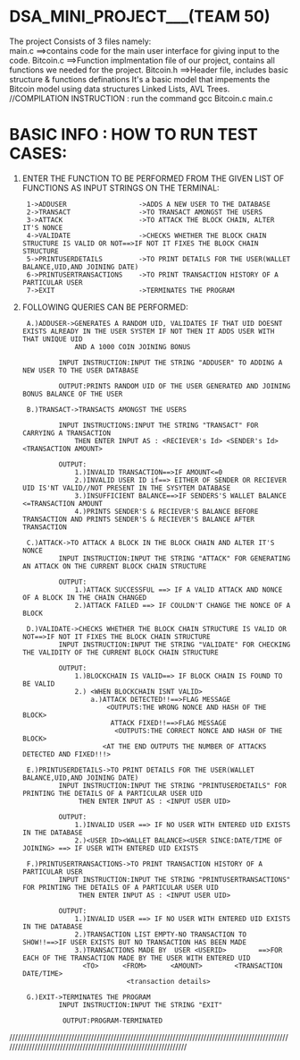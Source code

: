 # DSA_MINI_PROJECT___(TEAM 50)

The project Consists of 3 files namely:     
    main.c      ==>contains code for the main user interface for giving input to the code.
    Bitcoin.c   ==>Function implmentation file of our project, contains all functions we needed for the project.
    Bitcoin.h   ==>Header file, includes basic structure & functions definations
It's a basic model that impements the Bitcoin model using data structures Linked Lists, AVL Trees.
   //COMPILATION INSTRUCTION : run the command gcc Bitcoin.c main.c

# BASIC INFO : HOW TO RUN TEST CASES:

1. ENTER THE FUNCTION TO BE PERFORMED FROM THE GIVEN LIST OF FUNCTIONS AS INPUT STRINGS ON THE TERMINAL:

        1->ADDUSER                  ->ADDS A NEW USER TO THE DATABASE   
        2->TRANSACT                 ->TO TRANSACT AMONGST THE USERS
        3->ATTACK                   ->TO ATTACK THE BLOCK CHAIN, ALTER IT'S NONCE
        4->VALIDATE                 ->CHECKS WHETHER THE BLOCK CHAIN STRUCTURE IS VALID OR NOT==>IF NOT IT FIXES THE BLOCK CHAIN STRUCTURE
        5->PRINTUSERDETAILS         ->TO PRINT DETAILS FOR THE USER(WALLET BALANCE,UID,AND JOINING DATE)
        6->PRINTUSERTRANSACTIONS    ->TO PRINT TRANSACTION HISTORY OF A PARTICULAR USER    
        7->EXIT                     ->TERMINATES THE PROGRAM

2. FOLLOWING QUERIES CAN BE PERFORMED:

        A.)ADDUSER->GENERATES A RANDOM UID, VALIDATES IF THAT UID DOESNT EXISTS ALREADY IN THE USER SYSTEM IF NOT THEN IT ADDS USER WITH THAT UNIQUE UID 
                    AND A 1000 COIN JOINING BONUS

                INPUT INSTRUCTION:INPUT THE STRING "ADDUSER" TO ADDING A NEW USER TO THE USER DATABASE

                OUTPUT:PRINTS RANDOM UID OF THE USER GENERATED AND JOINING BONUS BALANCE OF THE USER 

        B.)TRANSACT->TRANSACTS AMONGST THE USERS

                INPUT INSTRUCTIONS:INPUT THE STRING "TRANSACT" FOR CARRYING A TRANSACTION
                    THEN ENTER INPUT AS : <RECIEVER's Id> <SENDER's Id> <TRANSACTION AMOUNT>
                    
                OUTPUT:
                    1.)INVALID TRANSACTION==>IF AMOUNT<=0
                    2.)INVALID USER ID if==> EITHER OF SENDER OR RECIEVER UID IS'NT VALID//NOT PRESENT IN THE SYSYTEM DATABASE
                    3.)INSUFFICIENT BALANCE==>IF SENDERS'S WALLET BALANCE <=TRANSACTION AMOUNT
                    4.)PRINTS SENDER'S & RECIEVER'S BALANCE BEFORE TRANSACTION AND PRINTS SENDER'S & RECIEVER'S BALANCE AFTER TRANSACTION 

        C.)ATTACK->TO ATTACK A BLOCK IN THE BLOCK CHAIN AND ALTER IT'S NONCE
                INPUT INSTRUCTION:INPUT THE STRING "ATTACK" FOR GENERATING AN ATTACK ON THE CURRENT BLOCK CHAIN STRUCTURE

                OUTPUT:
                    1.)ATTACK SUCCESSFUL ==> IF A VALID ATTACK AND NONCE OF A BLOCK IN THE CHAIN CHANGED
                    2.)ATTACK FAILED ==> IF COULDN'T CHANGE THE NONCE OF A BLOCK

        D.)VALIDATE->CHECKS WHETHER THE BLOCK CHAIN STRUCTURE IS VALID OR NOT==>IF NOT IT FIXES THE BLOCK CHAIN STRUCTURE
                INPUT INSTRUCTION:INPUT THE STRING "VALIDATE" FOR CHECKING THE VALIDITY OF THE CURRENT BLOCK CHAIN STRUCTURE

                OUTPUT:
                    1.)BLOCKCHAIN IS VALID==> IF BLOCK CHAIN IS FOUND TO BE VALID
                    2.) <WHEN BLOCKCHAIN ISNT VALID>
                        a.)ATTACK DETECTED!!==>FLAG MESSAGE
                            <OUTPUTS:THE WRONG NONCE AND HASH OF THE BLOCK>
                             ATTACK FIXED!!==>FLAG MESSAGE
                              <OUTPUTS:THE CORRECT NONCE AND HASH OF THE BLOCK>
                           <AT THE END OUTPUTS THE NUMBER OF ATTACKS DETECTED AND FIXED!!!>

        E.)PRINTUSERDETAILS->TO PRINT DETAILS FOR THE USER(WALLET BALANCE,UID,AND JOINING DATE)
                INPUT INSTRUCTION:INPUT THE STRING "PRINTUSERDETAILS" FOR PRINTING THE DETAILS OF A PARTICULAR USER UID
                     THEN ENTER INPUT AS : <INPUT USER UID>
        
                OUTPUT:
                    1.)INVALID USER ==> IF NO USER WITH ENTERED UID EXISTS IN THE DATABASE
                    2.)<USER ID><WALLET BALANCE><USER SINCE:DATE/TIME OF JOINING> ==> IF USER WITH ENTERED UID EXISTS

        F.)PRINTUSERTRANSACTIONS->TO PRINT TRANSACTION HISTORY OF A PARTICULAR USER 
                INPUT INSTRUCTION:INPUT THE STRING "PRINTUSERTRANSACTIONS" FOR PRINTING THE DETAILS OF A PARTICULAR USER UID
                     THEN ENTER INPUT AS : <INPUT USER UID>
        
                OUTPUT:
                    1.)INVALID USER ==> IF NO USER WITH ENTERED UID EXISTS IN THE DATABASE
                    2.)TRANSACTION LIST EMPTY-NO TRANSACTION TO SHOW!!==>IF USER EXISTS BUT NO TRANSACTION HAS BEEN MADE
                    3.)TRANSACTIONS MADE BY  USER <USERID>        ==>FOR EACH OF THE TRANSACTION MADE BY THE USER WITH ENTERED UID 
                      <TO>      <FROM>      <AMOUNT>        <TRANSACTION DATE/TIME> 
                                 <transaction details>

        G.)EXIT->TERMINATES THE PROGRAM
                INPUT INSTRUCTION:INPUT THE STRING "EXIT" 

                 OUTPUT:PROGRAM-TERMINATED
               
//////////////////////////////////////////////////////////////////////////////////////////////////////////////////////////////////////////////////////////////////
